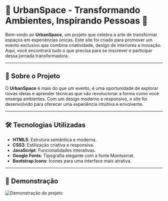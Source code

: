 # 🌆 UrbanSpace - Transformando Ambientes, Inspirando Pessoas 🌿

Bem-vindo ao **UrbanSpace**, um projeto que celebra a arte de transformar espaços em experiências únicas. Este site foi criado para promover um evento exclusivo que combina criatividade, design de interiores e inovação. Aqui, você encontrará tudo o que precisa para se inscrever e participar dessa jornada transformadora.

---

## 🚀 Sobre o Projeto

O **UrbanSpace** é mais do que um evento, é uma oportunidade de explorar novas ideias e aprender técnicas que vão revolucionar a forma como você enxerga ambientes. Com um design moderno e responsivo, o site foi desenvolvido para oferecer uma experiência intuitiva e envolvente.

---

## 🛠️ Tecnologias Utilizadas

- **HTML5**: Estrutura semântica e moderna.
- **CSS3**: Estilização criativa e responsiva.
- **JavaScript**: Funcionalidades interativas.
- **Google Fonts**: Tipografia elegante com a fonte Montserrat.
- **Bootstrap Icons**: Ícones para uma interface mais atrativa.

---

## 📸 Demonstração

![Demonstração do projeto](img/tela.png)
